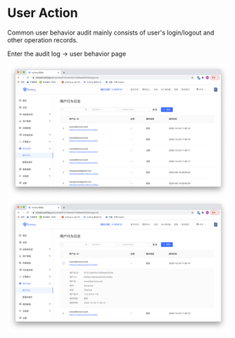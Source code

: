 # User Action

<LastUpdated/>

Common user behavior audit mainly consists of user's login/logout and other operation records.

Enter the audit log -> user behavior page

![](./images/audit-user-1.png)
![](./images/audit-user-2.png)
